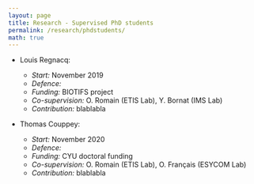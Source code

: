 ```yaml
---
layout: page
title: Research - Supervised PhD students
permalink: /research/phdstudents/
math: true
---
```


- Louis Regnacq:
  - *Start:* November 2019
  - *Defence:*
  - *Funding:* BIOTIFS project
  - *Co-supervision:* O. Romain (ETIS Lab), Y. Bornat (IMS Lab)
  - *Contribution:* blablabla

- Thomas Couppey:
  - *Start:* November 2020
  - *Defence:*
  - *Funding:* CYU doctoral funding
  - *Co-supervision:* O. Romain (ETIS Lab), O. Français (ESYCOM Lab)
  - *Contribution:* blablabla